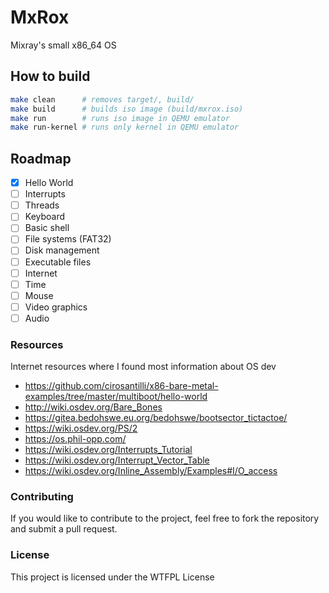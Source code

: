 # MxRox

Mixray's small x86_64 OS

## How to build

```bash
make clean      # removes target/, build/
make build      # builds iso image (build/mxrox.iso)
make run        # runs iso image in QEMU emulator
make run-kernel # runs only kernel in QEMU emulator
```

## Roadmap

- [x] Hello World
- [ ] Interrupts
- [ ] Threads
- [ ] Keyboard
- [ ] Basic shell
- [ ] File systems (FAT32)
- [ ] Disk management
- [ ] Executable files
- [ ] Internet
- [ ] Time
- [ ] Mouse
- [ ] Video graphics
- [ ] Audio

### Resources

Internet resources where I found most information about OS dev

- https://github.com/cirosantilli/x86-bare-metal-examples/tree/master/multiboot/hello-world
- http://wiki.osdev.org/Bare_Bones
- https://gitea.bedohswe.eu.org/bedohswe/bootsector_tictactoe/
- https://wiki.osdev.org/PS/2
- https://os.phil-opp.com/
- https://wiki.osdev.org/Interrupts_Tutorial
- https://wiki.osdev.org/Interrupt_Vector_Table
- https://wiki.osdev.org/Inline_Assembly/Examples#I/O_access

### Contributing

If you would like to contribute to the project, feel free to fork the repository and submit a pull request.

### License
This project is licensed under the WTFPL License
